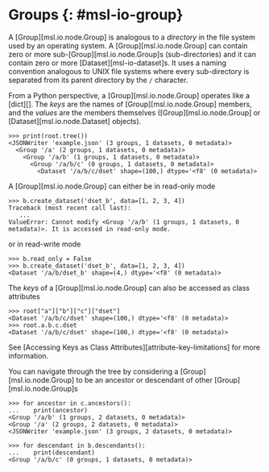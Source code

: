 # Groups {: #msl-io-group}

A [Group][msl.io.node.Group] is analogous to a *directory* in the file system used by an operating system. A [Group][msl.io.node.Group] can contain zero or more sub-[Group][msl.io.node.Group]s (sub-directories) and it can contain zero or more [Dataset][msl-io-dataset]s. It uses a naming convention analogous to UNIX file systems where every sub-directory is separated from its parent directory by the `/` character.

From a Python perspective, a [Group][msl.io.node.Group] operates like a [dict][]. The *keys* are the names of [Group][msl.io.node.Group] members, and the *values* are the members themselves ([Group][msl.io.node.Group] or [Dataset][msl.io.node.Dataset] objects).

<!-- invisible-code-block: pycon
>>> from msl.io import JSONWriter
>>> root = JSONWriter("example.json")
>>> c = root.create_group("a/b/c")
>>> b = root.a.b
>>> dset = c.create_dataset("dset", data=list(range(100)))
>>> root.read_only = True

-->

```pycon
>>> print(root.tree())
<JSONWriter 'example.json' (3 groups, 1 datasets, 0 metadata)>
  <Group '/a' (2 groups, 1 datasets, 0 metadata)>
    <Group '/a/b' (1 groups, 1 datasets, 0 metadata)>
      <Group '/a/b/c' (0 groups, 1 datasets, 0 metadata)>
        <Dataset '/a/b/c/dset' shape=(100,) dtype='<f8' (0 metadata)>

```

A [Group][msl.io.node.Group] can either be in read-only mode

```pycon
>>> b.create_dataset('dset_b', data=[1, 2, 3, 4])
Traceback (most recent call last):
   ...
ValueError: Cannot modify <Group '/a/b' (1 groups, 1 datasets, 0 metadata)>. It is accessed in read-only mode.

```

or in read-write mode

```pycon
>>> b.read_only = False
>>> b.create_dataset('dset_b', data=[1, 2, 3, 4])
<Dataset '/a/b/dset_b' shape=(4,) dtype='<f8' (0 metadata)>

```

The *keys* of a [Group][msl.io.node.Group] can also be accessed as class attributes

```pycon
>>> root["a"]["b"]["c"]["dset"]
<Dataset '/a/b/c/dset' shape=(100,) dtype='<f8' (0 metadata)>
>>> root.a.b.c.dset
<Dataset '/a/b/c/dset' shape=(100,) dtype='<f8' (0 metadata)>

```

See [Accessing Keys as Class Attributes][attribute-key-limitations] for more information.

You can navigate through the tree by considering a [Group][msl.io.node.Group] to be an ancestor or descendant of other [Group][msl.io.node.Group]s

```pycon
>>> for ancestor in c.ancestors():
...    print(ancestor)
<Group '/a/b' (1 groups, 2 datasets, 0 metadata)>
<Group '/a' (2 groups, 2 datasets, 0 metadata)>
<JSONWriter 'example.json' (3 groups, 2 datasets, 0 metadata)>

```

```pycon
>>> for descendant in b.descendants():
...    print(descendant)
<Group '/a/b/c' (0 groups, 1 datasets, 0 metadata)>

```